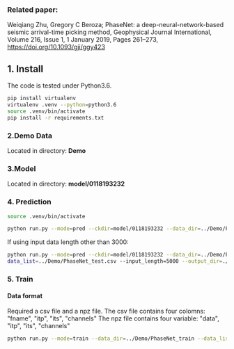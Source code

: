 ### Related paper:
Weiqiang Zhu, Gregory C Beroza; PhaseNet: a deep-neural-network-based seismic arrival-time picking method, Geophysical Journal International, Volume 216, Issue 1, 1 January 2019, Pages 261–273, https://doi.org/10.1093/gji/ggy423

## 1. Install
The code is tested under Python3.6.

```bash
pip install virtualenv
virtualenv .venv --python=python3.6
source .venv/bin/activate
pip install -r requirements.txt
```

### 2.Demo Data

Located in directory: **Demo**

### 3.Model
Located in directory: **model/0118193232**

### 4. Prediction
~~~bash
source .venv/bin/activate
~~~
~~~bash
python run.py --mode=pred --ckdir=model/0118193232 --data_dir=../Demo/PhaseNet_test --data_list=../Demo/PhaseNet_test.csv --output_dir=./output --plot_figure --save_result
~~~
If using input data length other than 3000:
~~~bash
python run.py --mode=pred --ckdir=model/0118193232 --data_dir=../Demo/PhaseNet_test --
data_list=../Demo/PhaseNet_test.csv --input_length=5000 --output_dir=./output --plot_figure --save_result
~~~

### 5. Train

#### Data format
Required a csv file and a npz file.
The csv file contains four colomns: "fname", "itp", "its", "channels"
The npz file contains four variable: "data", "itp", "its", "channels"

~~~bash
python run.py --mode=train --data_dir=../Demo/PhaseNet_train --data_list=../Demo/PhaseNet_train.csv --batch_size=20
~~~